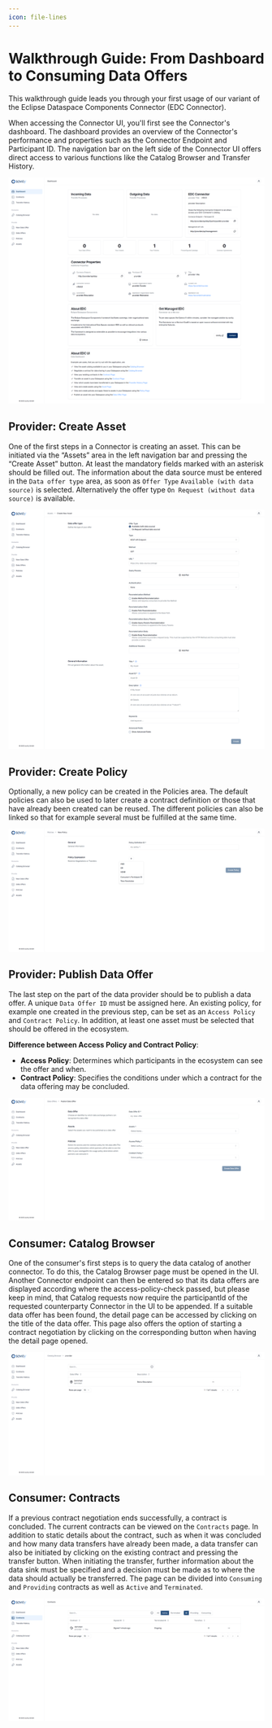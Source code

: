 ```yaml
---
icon: file-lines
---
```


# Walkthrough Guide: From Dashboard to Consuming Data Offers

This walkthrough guide leads you through your first usage of our variant of the Eclipse Dataspace Components Connector (EDC Connector).

When accessing the Connector UI, you'll first see the Connector's dashboard. The dashboard provides an overview of the Connector's performance and properties such as the Connector Endpoint and Participant ID. The navigation bar on the left side of the Connector UI offers direct access to various functions like the Catalog Browser and Transfer History.

![Dashboard](/docs/images/provider-dashboard-1.png)

## Provider: Create Asset

One of the first steps in a Connector is creating an asset. This can be initiated via the “Assets” area in the left navigation bar and pressing the “Create Asset” button. At least the mandatory fields marked with an asterisk should be filled out. The information about the data source must be entered in the `Data offer type` area, as soon as `Offer Type` `Available (with data source)` is selected. Alternatively the offer type `On Request (without data source)` is available. 

![Create new Asset](/docs/images/provider-asset-create-1.png)

## Provider: Create Policy

Optionally, a new policy can be created in the Policies area. The default policies can also be used to later create a contract definition or those that have already been created can be reused. The different policies can also be linked so that for example several must be fulfilled at the same time.

![Create new policy](/docs/images/provider-policy-create-1.png)

## Provider: Publish Data Offer

The last step on the part of the data provider should be to publish a data offer. A unique `Data Offer ID` must be assigned here. An existing policy, for example one created in the previous step, can be set as an `Access Policy` and `Contract Policy`. In addition, at least one asset must be selected that should be offered in the ecosystem.

**Difference between Access Policy and Contract Policy**:
- **Access Policy**: Determines which participants in the ecosystem can see the offer and when.
- **Contract Policy**: Specifies the conditions under which a contract for the data offering may be concluded.

![Create new contract definition](/docs/images/provider-contractdefinition-dataoffer-create-1.png)

## Consumer: Catalog Browser

One of the consumer's first steps is to query the data catalog of another connector. To do this, the Catalog Browser page must be opened in the UI. Another Connector endpoint can then be entered so that its data offers are displayed according where the access-policy-check passed, but please keep in mind, that Catalog requests now require the participantId of the requested counterparty Connector in the UI to be appended. If a suitable data offer has been found, the detail page can be accessed by clicking on the title of the data offer. This page also offers the option of starting a contract negotiation by clicking on the corresponding button when having the detail page opened.

![Catalog Browser](/docs/images/consumer-catalog-browser-1.png)

## Consumer: Contracts

If a previous contract negotiation ends successfully, a contract is concluded. The current contracts can be viewed on the `Contracts` page. In addition to static details about the contract, such as when it was concluded and how many data transfers have already been made, a data transfer can also be initiated by clicking on the existing contract and pressing the transfer button. When initiating the transfer, further information about the data sink must be specified and a decision must be made as to where the data should actually be transferred. The page can be divided into `Consuming` and `Providing` contracts as well as `Active` and `Terminated`.

![Contract Agreement](/docs/images/consumer-contracts-overview-1.png)
